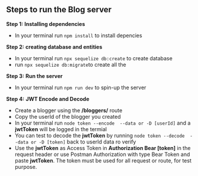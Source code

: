 ## Steps to run the Blog server

**Step 1:**
**Installing dependencies**

-   In your terminal run `npm install` to install depencies

**Step 2:**
**creating database and entities**

-   In your terminal run `npx sequelize db:create` to create database
-   run `npx sequelize db:migrate`to create all the

**Step 3:**
**Run the server**

-   In your terminal run `npm run dev` to spin-up the server

**Step 4:**
**JWT Encode and Decode**

-   Create a blogger using the **/bloggers/** route
-   Copy the userId of the blogger you created
-   In your terminal run `node token --encode  --data or -D [userId]` and a **jwtToken** will be logged in the termial
-   You can test to decode the **jwtToken** by running `node token --decode  --data or -D [token]` back to userId data ro verify
-   Use the **jwtToken** as Access Token in **Authorization Bear [token]** in the request header or use Postman Authorization with type Bear Token and paste **jwtToken**. The token must be used for all request or route, for test purpose.
